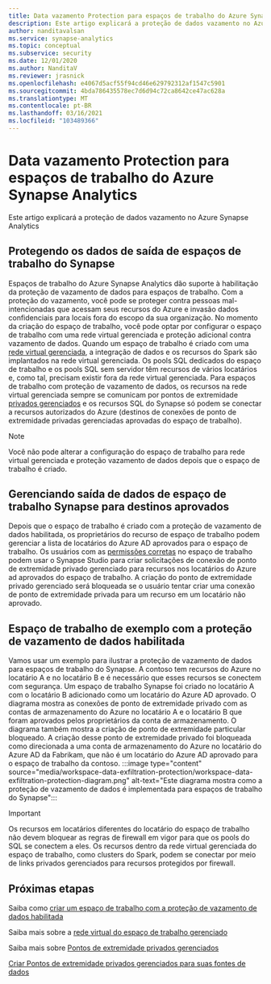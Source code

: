 ```yaml
---
title: Data vazamento Protection para espaços de trabalho do Azure Synapse Analytics
description: Este artigo explicará a proteção de dados vazamento no Azure Synapse Analytics
author: nanditavalsan
ms.service: synapse-analytics
ms.topic: conceptual
ms.subservice: security
ms.date: 12/01/2020
ms.author: NanditaV
ms.reviewer: jrasnick
ms.openlocfilehash: e4067d5acf55f94cd46e629792312af1547c5901
ms.sourcegitcommit: 4bda786435578ec7d6d94c72ca8642ce47ac628a
ms.translationtype: MT
ms.contentlocale: pt-BR
ms.lasthandoff: 03/16/2021
ms.locfileid: "103489366"
---
```

# <a name="data-exfiltration-protection-for-azure-synapse-analytics-workspaces"></a>Data vazamento Protection para espaços de trabalho do Azure Synapse Analytics
Este artigo explicará a proteção de dados vazamento no Azure Synapse Analytics

## <a name="securing-data-egress-from-synapse-workspaces"></a>Protegendo os dados de saída de espaços de trabalho do Synapse
Espaços de trabalho do Azure Synapse Analytics dão suporte à habilitação da proteção de vazamento de dados para espaços de trabalho. Com a proteção do vazamento, você pode se proteger contra pessoas mal-intencionadas que acessam seus recursos do Azure e invasão dados confidenciais para locais fora do escopo da sua organização. No momento da criação do espaço de trabalho, você pode optar por configurar o espaço de trabalho com uma rede virtual gerenciada e proteção adicional contra vazamento de dados. Quando um espaço de trabalho é criado com uma [rede virtual gerenciada](./synapse-workspace-managed-vnet.md), a integração de dados e os recursos do Spark são implantados na rede virtual gerenciada. Os pools SQL dedicados do espaço de trabalho e os pools SQL sem servidor têm recursos de vários locatários e, como tal, precisam existir fora da rede virtual gerenciada. Para espaços de trabalho com proteção de vazamento de dados, os recursos na rede virtual gerenciada sempre se comunicam por pontos de extremidade [privados gerenciados](./synapse-workspace-managed-private-endpoints.md) e os recursos SQL do Synapse só podem se conectar a recursos autorizados do Azure (destinos de conexões de ponto de extremidade privadas gerenciadas aprovadas do espaço de trabalho). 

>[!Note]
>Você não pode alterar a configuração do espaço de trabalho para rede virtual gerenciada e proteção vazamento de dados depois que o espaço de trabalho é criado.

## <a name="managing-synapse-workspace-data-egress-to-approved-targets"></a>Gerenciando saída de dados de espaço de trabalho Synapse para destinos aprovados
Depois que o espaço de trabalho é criado com a proteção de vazamento de dados habilitada, os proprietários do recurso de espaço de trabalho podem gerenciar a lista de locatários do Azure AD aprovados para o espaço de trabalho. Os usuários com as [permissões corretas](./synapse-workspace-access-control-overview.md) no espaço de trabalho podem usar o Synapse Studio para criar solicitações de conexão de ponto de extremidade privado gerenciado para recursos nos locatários do Azure ad aprovados do espaço de trabalho. A criação do ponto de extremidade privado gerenciado será bloqueada se o usuário tentar criar uma conexão de ponto de extremidade privada para um recurso em um locatário não aprovado.

## <a name="sample-workspace-with-data-exfiltration-protection-enabled"></a>Espaço de trabalho de exemplo com a proteção de vazamento de dados habilitada
Vamos usar um exemplo para ilustrar a proteção de vazamento de dados para espaços de trabalho do Synapse. A contoso tem recursos do Azure no locatário A e no locatário B e é necessário que esses recursos se conectem com segurança. Um espaço de trabalho Synapse foi criado no locatário A com o locatário B adicionado como um locatário do Azure AD aprovado. O diagrama mostra as conexões de ponto de extremidade privado com as contas de armazenamento do Azure no locatário A e o locatário B que foram aprovados pelos proprietários da conta de armazenamento. O diagrama também mostra a criação de ponto de extremidade particular bloqueado. A criação desse ponto de extremidade privado foi bloqueada como direcionada a uma conta de armazenamento do Azure no locatário do Azure AD da Fabrikam, que não é um locatário do Azure AD aprovado para o espaço de trabalho da contoso. 
:::image type="content" source="media/workspace-data-exfiltration-protection/workspace-data-exfiltration-protection-diagram.png" alt-text="Este diagrama mostra como a proteção de vazamento de dados é implementada para espaços de trabalho do Synapse":::

>[!IMPORTANT]
>Os recursos em locatários diferentes do locatário do espaço de trabalho não devem bloquear as regras de firewall em vigor para que os pools do SQL se conectem a eles. Os recursos dentro da rede virtual gerenciada do espaço de trabalho, como clusters do Spark, podem se conectar por meio de links privados gerenciados para recursos protegidos por firewall.
## <a name="next-steps"></a>Próximas etapas

Saiba como [criar um espaço de trabalho com a proteção de vazamento de dados habilitada](./how-to-create-a-workspace-with-data-exfiltration-protection.md)

Saiba mais sobre a [rede virtual do espaço de trabalho gerenciado](./synapse-workspace-managed-vnet.md)

Saiba mais sobre [Pontos de extremidade privados gerenciados](./synapse-workspace-managed-private-endpoints.md)

[Criar Pontos de extremidade privados gerenciados para suas fontes de dados](./how-to-create-managed-private-endpoints.md)
